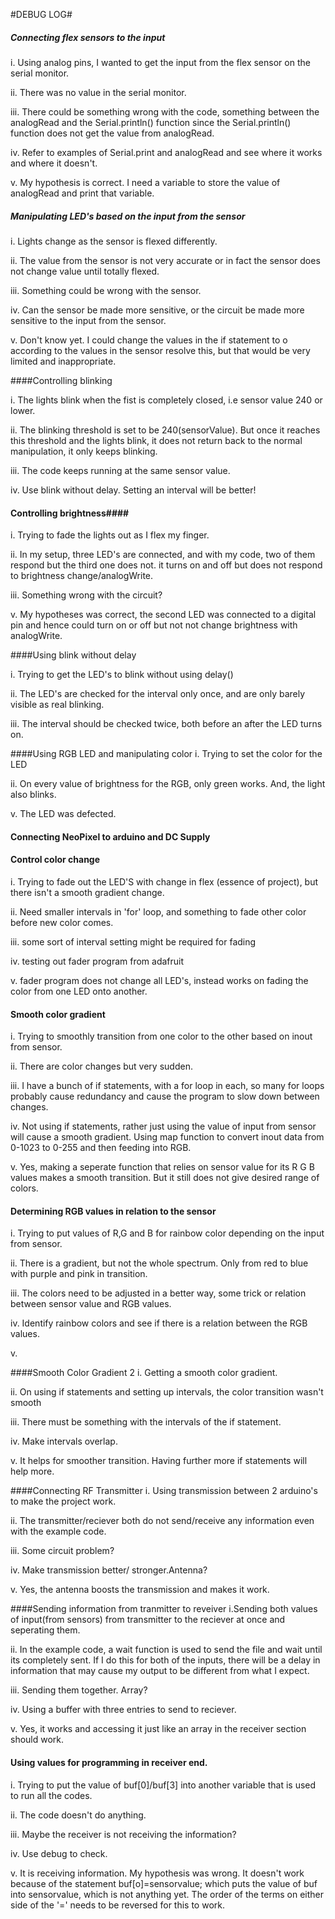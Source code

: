 #DEBUG LOG#

##### Connecting *flex sensors* to the input

 i. Using analog pins, I wanted to get the input from the flex sensor on the serial monitor.
 
 ii. There was no value in the serial monitor.
 
 iii. There could be something wrong with the code, something between the analogRead and the Serial.println()              function since the Serial.println() function does not get the value from analogRead.
 
 iv. Refer to examples of Serial.print and analogRead and see where it works and where it doesn't.
 
 v. My hypothesis is correct. I need a variable to store the value of analogRead and print that variable. 
 


##### Manipulating LED's based on the input from the sensor

 i. Lights change as the sensor is flexed differently.
 
 ii. The value from the sensor is not very accurate or in fact the sensor does not change value until totally flexed.
 
 iii. Something could be wrong with the sensor. 
 
 iv. Can the sensor be made more sensitive, or the circuit be made more sensitive to the input from the sensor.
 
 v. Don't know yet. I could change the values in the if statement to o according to the values in the sensor resolve this, but that would be very limited and inappropriate.

####Controlling blinking

i. The lights blink when the fist is completely closed, i.e sensor value 240 or lower.

ii. The blinking threshold is set to be 240(sensorValue). But once it reaches this threshold and the lights blink, it does not return back to the normal manipulation, it only keeps blinking.

iii. The code keeps running at the same sensor value.

iv. Use blink without delay. Setting an interval will be better!




#### Controlling brightness####

i. Trying to fade the lights out as I flex my finger.

ii. In my setup, three LED's are connected, and with my code, two of them respond but the third one does not. it turns on and off but does not respond to brightness change/analogWrite.

iii. Something wrong with the circuit?

v. My hypotheses was correct, the second LED was connected to a digital pin and hence could turn on or off but not not change brightness with analogWrite.


####Using blink without delay

i. Trying to get the LED's to blink without using delay()

ii. The LED's are checked for the interval only once, and are only barely visible as real blinking.

iii. The interval should be checked twice, both before an after the LED turns on. 



####Using RGB LED and manipulating color
i. Trying to set the color for the LED

ii. On every value of brightness for the RGB, only green works. And, the light also blinks. 

v. The LED was defected.

#### Connecting NeoPixel to arduino and DC Supply


#### Control color change
i. Trying to fade out the LED'S with change in flex (essence of project), but there isn't a smooth gradient change.

ii. Need smaller intervals in 'for' loop, and something to fade other color before new color comes.

iii. some sort of interval setting might be required for fading

iv. testing out fader program from adafruit

v. fader program does not change all LED's, instead works on fading the color from one LED onto another.

#### Smooth color gradient
i. Trying to smoothly transition from one color to the other based on inout from sensor.

ii. There are color changes but very sudden.

iii. I have a bunch of if statements, with a for loop in each, so many for loops probably cause redundancy and cause the program to slow down between changes.

iv. Not using if statements, rather just using the value of input from sensor will cause a smooth gradient. Using map function to convert inout data from 0-1023 to 0-255 and then feeding into RGB.

v. Yes, making a seperate function that relies on sensor value for its R G B values makes a smooth transition. But it still does not give desired range of colors.



#### Determining RGB values in relation to the sensor
i. Trying to put values of R,G and B for rainbow color depending on the input from sensor.

ii. There is a gradient, but not the whole spectrum. Only from red to blue with purple and pink in transition.

iii. The colors need to be adjusted in a better way, some trick or relation between sensor value and RGB values.

iv. Identify rainbow colors and see if there is a relation between the RGB values.

v.

####Smooth Color Gradient 2
i. Getting a smooth color gradient.

ii. On using if statements and setting up intervals, the color transition wasn't smooth

iii. There must be something with the intervals of the if statement.

iv. Make intervals overlap.

v. It helps for smoother transition. Having further more if statements will help more. 

####Connecting RF Transmitter
i. Using transmission between 2 arduino's to make the project work.

ii. The transmitter/reciever both do not send/receive any information even with the example code.

iii. Some circuit problem? 

iv. Make transmission better/ stronger.Antenna?

v. Yes, the antenna boosts the transmission and makes it work.

####Sending information from tranmitter to reveiver
i.Sending both values of input(from sensors) from transmitter to the reciever at once and seperating them.

ii. In the example code, a wait function is used to send the file and wait until its completely sent. If I do this for both of the inputs, there will be a delay in information that may cause my output to be different from what I expect.

iii. Sending them together. Array?

iv. Using a buffer with three entries to send to reciever. 

v. Yes, it works and accessing it just like an array in the receiver section should work.

#### Using values for programming in receiver end.
i. Trying to put the value of buf[0]/buf[3] into another variable that is used to run all the codes.

ii. The code doesn't do anything.

iii. Maybe the receiver is not receiving the information?

iv. Use debug to check. 

v. It is receiving information. My hypothesis was wrong. 
   It doesn't work because of the statement buf[o]=sensorvalue; which puts the value of buf into sensorvalue, which is not     anything yet. The order of the terms on either side of the '=' needs to be reversed for this to work.




